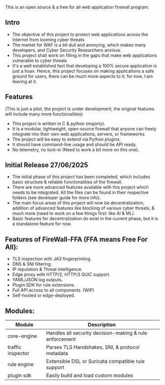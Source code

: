 This is an open source & a free for all web application firewall program.

 ## Intro

  - The objective of this project to protect web applications across the Internet from looming cyber threats
  - The market for WAF is a bit dull and annoying, which makes many developers, and Cyber Security Researchers anxious.
  - This project shall work on filling in the gaps that make web applications vulnerable to cyber threats
  - It's a well established fact that developing a 100% secure application is just a hoax. Hence, this project focuses on making applications a safe ground for users, there can be much more aspects to it; for now, I am leaving at it.

 ## Features 

(This is just a pilot, the project is under development, the original features will include many more functionalities)

  - This project is written in C & python (majorly).
  - It is a modular, lightweight, open-source firewall that anyone can freely integrate into their own web applications, servers, or frameworks.
  - The project will be easy to extend via Python plugins.
  - It should have command-line usage and should be API ready.
  - No telemetry, no lock-in (Need to work a bit more on this one).

## Initial Release 27/06/2025

 - The initial phase of this project has been completed, which includes basic structure & reliable functionalities of the firewall.
 - There are more advanced features available with this project which needs to be integrated. All the files can be found in their respective folders (see developer guide for more info).
 - The main focus areas of this project will now be decentralization, addition of advanced features like blocking of various cyber threats, & much more (need to work on a few things first: like AI & ML).
 - Basic features for decentralization do exist in the current phase, but it is a standalone feature for now.

## Features of FireWall-FFA (FFA means Free For All):

 - TLS inspection with JA3 fingerprinting.
 - DNS & SNI filtering.
 - IP reputation & Threat Intelligence.
 - Edge proxy with HTTP/2, HTTP/3 QUIC support.
 - YAML/JSON log outputs.
 - Plugin SDK for rule extensions.
 - Full API access to all components. (WIP)
 - Self-hosted or edge-deployed.

## Modules:

| Module | Description |
|--------|-------------|
| core-engine | Handles all security decision-making & rule enforcement | 
| traffic inspector | Parses TLS Handshakes, SNI, & protocol metadata |
| rule engine | Extensible DSL or Suricata compatible rule support |
| plugin sdk | Easily build and load custom modules |


